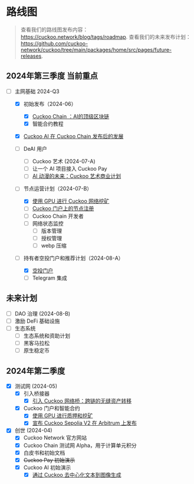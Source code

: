 # 路线图

> 查看我们的路线图发布内容：https://cuckoo.network/blog/tags/roadmap.
> 查看我们的未来发布计划：https://github.com/cuckoo-network/cuckoo/tree/main/packages/home/src/pages/future-releases.

## 2024年第三季度 当前重点

- [ ] 主网基础 2024-Q3

  - [x] 初始发布（2024-06）

    - [x] [Cuckoo Chain ：AI的顶级区块链](/blog/2024/06/24/cuckoo-the-blockchain-for-ai)
    - [x] 智能合约教程

  - [x] [Cuckoo AI 在 Cuckoo Chain 发布后的发展](/blog/2024/06/28/how-does-cuckoo-grow-after-cuckoo-chain-launch)
  - [ ] DeAI 用户

    - [ ] Cuckoo 艺术 (2024-07-A)
    - [ ] 让一个 AI 项目接入 Cuckoo Pay
    - [ ] [AI 动漫的未来：Cuckoo 艺术商业计划](/future-releases/generative-art)

  - [ ] 节点运营计划（2024-07-B）

    - [x] [使用 GPU 进行 Cuckoo 网络挖矿](/blog/2024/07/15/cuckoo-network-mining-gpu-july-2024)
    - [ ] [Cuckoo 门户上的节点注册](/future-releases/cuckoo-network-node-leaderboard)
    - [ ] Cuckoo Chain 开发者
    - [ ] 网络状态监控
      - [ ] 版本管理
      - [ ] 授权管理
      - [ ] webp 压缩

  - [ ] 持有者空投门户和推荐计划（2024-08-A）
    - [x] [空投门户](/blog/2024/07/25/cuckoo-network-airdrop-portal)
    - [ ] Telegram 集成

## 未来计划

- [ ] DAO 治理 (2024-08-B)
- [ ] 激励 DeFi 基础设施
- [ ] 生态系统
  - [ ] 生态系统和资助计划
  - [ ] 黑客马拉松
  - [ ] 原生稳定币

## 2024年第二季度

- [x] 测试网 (2024-05)
  - [x] 引入桥接器
    - [x] [引入 Cuckoo 网络桥：跨链的无缝资产转移](/blog/2024/07/01/cuckoo-network-bridge-seamless-asset-transfers)
  - [x] Cuckoo 门户和智能合约
    - [x] [使用 GPU 进行质押和挖矿](/blog/2024/04/20/staking-and-mining-tokens-with-gpu)
    - [x] [宣布 Cuckoo Sepolia V2 在 Arbitrum 上发布](/blog/2024/06/11/testnet-sepolia-v2)
- [x] 创世 (2024-04)
  - [x] Cuckoo Network 官方网站
  - [x] Cuckoo Chain 测试网 Alpha，用于计算单元积分
  - [x] 白皮书和初始文档
  - [x] ~~Cuckoo Pay 初始演示~~
  - [x] Cuckoo AI 初始演示
    - [x] [通过 Cuckoo 去中心化文本到图像生成](/blog/2024/04/13/decentralizing-text-to-image-generation)
